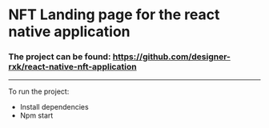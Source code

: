 # NFT Landing page for the react native application
### The project can be found: https://github.com/designer-rxk/react-native-nft-application
----
To run the project:
* Install dependencies
* Npm start
